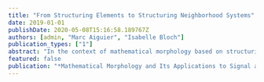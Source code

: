 ```yaml
---
title: "From Structuring Elements to Structuring Neighborhood Systems"
date: 2019-01-01
publishDate: 2020-05-08T15:16:58.189767Z
authors: [admin, "Marc Aiguier", "Isabelle Bloch"]
publication_types: ["1"]
abstract: "In the context of mathematical morphology based on structuring elements to define erosion and dilation, this paper generalizes the notion of a structuring element to a new setting called structuring neighborhood systems. While a structuring element is often defined as a subset of the space, a structuring neighborhood is a subset of the subsets of the space. This yields an extended definition of erosion; dilation can be obtained as well by a duality principle. With respect to the classical framework, this extension is sound in many ways. It is also strictly more expressive, for any structuring element can be represented as a structuring neighborhood but the converse is not true. A direct application of this framework is to generalize modal morpho-logic to a topological setting."
featured: false
publication: "*Mathematical Morphology and Its Applications to Signal and Image Processing*"
---
```


